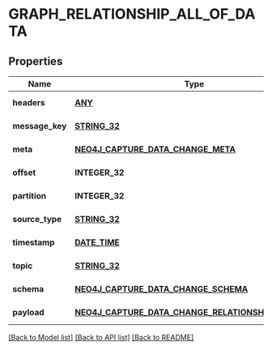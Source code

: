 # GRAPH_RELATIONSHIP_ALL_OF_DATA

## Properties
Name | Type | Description | Notes
------------ | ------------- | ------------- | -------------
**headers** | [**ANY**](.md) |  | [default to null]
**message_key** | [**STRING_32**](STRING_32.md) |  | [default to null]
**meta** | [**NEO4J_CAPTURE_DATA_CHANGE_META**](Neo4jCaptureDataChange_meta.md) |  | [default to null]
**offset** | **INTEGER_32** |  | [default to null]
**partition** | **INTEGER_32** |  | [default to null]
**source_type** | [**STRING_32**](STRING_32.md) |  | [default to null]
**timestamp** | [**DATE_TIME**](DATE_TIME.md) |  | [default to null]
**topic** | [**STRING_32**](STRING_32.md) |  | [default to null]
**schema** | [**NEO4J_CAPTURE_DATA_CHANGE_SCHEMA**](Neo4jCaptureDataChange_schema.md) |  | [default to null]
**payload** | [**NEO4J_CAPTURE_DATA_CHANGE_RELATIONSHIP_PAYLOAD**](Neo4jCaptureDataChangeRelationshipPayload.md) |  | [default to null]

[[Back to Model list]](../README.md#documentation-for-models) [[Back to API list]](../README.md#documentation-for-api-endpoints) [[Back to README]](../README.md)


